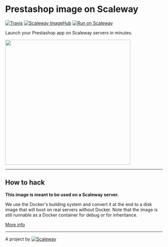# Prestashop image on Scaleway

[![Travis](https://img.shields.io/travis/scaleway-community/scaleway-prestashop.svg)](https://travis-ci.org/scaleway-community/scaleway-prestashop)
[![Scaleway ImageHub](https://img.shields.io/badge/ImageHub-view-ff69b4.svg)](https://hub.scaleway.com/prestashop.html)
[![Run on Scaleway](https://img.shields.io/badge/Scaleway-run-69b4ff.svg)](https://cloud.scaleway.com/#/servers/new?image=58a551e0-1b8b-4c83-82e7-1b4602ad43d1)

Launch your Prestashop app on Scaleway servers in minutes.

<img src="https://upload.wikimedia.org/wikipedia/commons/a/a5/PrestaShop_Logo_2015.png" width="400px" />


---

## How to hack

**This image is meant to be used on a Scaleway server.**

We use the Docker's building system and convert it at the end to a disk image that will boot on real servers without Docker. Note that the image is still runnable as a Docker container for debug or for inheritance.

[More info](https://github.com/scaleway/image-builder)

---

A project by [![Scaleway](https://avatars1.githubusercontent.com/u/5185491?v=3&s=42)](https://www.scaleway.com/)
